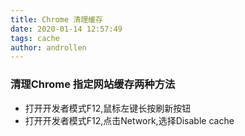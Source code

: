 ```yaml
---
title: Chrome 清理缓存
date: 2020-01-14 12:57:49  
tags: cache
author: androllen 
---
```


### 清理Chrome 指定网站缓存两种方法
- 打开开发者模式F12,鼠标左键长按刷新按钮
- 打开开发者模式F12,点击Network,选择Disable cache
